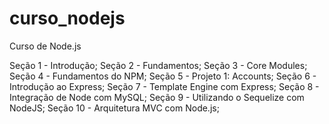 # curso_nodejs
Curso de Node.js

Seção 1 - Introdução;
Seção 2 - Fundamentos;
Seção 3 - Core Modules;
Seção 4 - Fundamentos do NPM;
Seção 5 - Projeto 1: Accounts;
Seção 6 - Introdução ao Express;
Seção 7 - Template Engine com Express;
Seção 8 - Integração de Node com MySQL;
Seção 9 - Utilizando o Sequelize com NodeJS;
Seção 10 - Arquitetura MVC com Node.js;